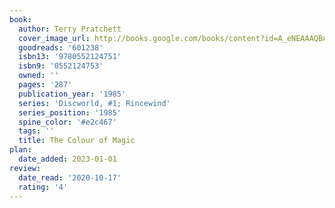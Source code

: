 ```yaml
---
book:
  author: Terry Pratchett
  cover_image_url: http://books.google.com/books/content?id=A_eNEAAAQBAJ&printsec=frontcover&img=1&zoom=1&source=gbs_api
  goodreads: '601238'
  isbn13: '9780552124751'
  isbn9: '0552124753'
  owned: ''
  pages: '287'
  publication_year: '1985'
  series: 'Discworld, #1; Rincewind'
  series_position: '1985'
  spine_color: '#e2c467'
  tags: ''
  title: The Colour of Magic
plan:
  date_added: 2023-01-01
review:
  date_read: '2020-10-17'
  rating: '4'
---
```

